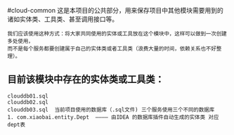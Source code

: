#cloud-common
    这是本项目的公共部分，用来保存项目中其他模块需要用到的诸如实体类、工具类、甚至调用接口等。
    
    我们应该使用这种方式：将大家共同使用的实体或工具放在这个模块中，这样可以做到一次创建多处使用，
    而不是每个服务都要创建属于自己的实体类或者工具类（浪费大量的时间，依赖关系也不好整理）。
    
## 目前该模块中存在的实体类或工具类：
    clouddb01.sql  
    clouddb02.sql  
    clouddb03.sql  当前项目使用的数据库（.sql文件) 三个服务使用三个不同的数据库
    1. com.xiaobai.entity.Dept  ———— 由IDEA 的数据库插件自动生成的实体类 对应dept表